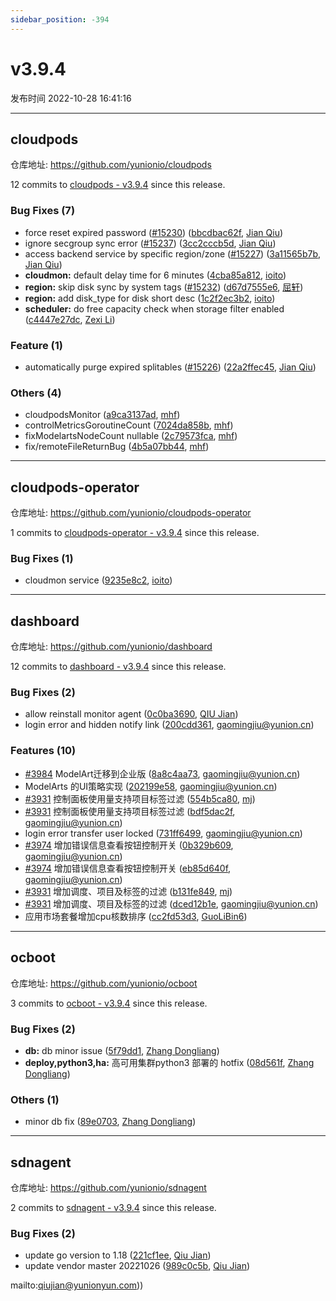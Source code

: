```yaml
---
sidebar_position: -394
---
```


# v3.9.4

发布时间 2022-10-28 16:41:16

-----

## cloudpods

仓库地址: https://github.com/yunionio/cloudpods

12 commits to [cloudpods - v3.9.4](https://github.com/yunionio/cloudpods/compare/v3.9.3...v3.9.4) since this release.

### Bug Fixes (7)
- force reset expired password ([#15230](https://github.com/yunionio/cloudpods/issues/15230)) ([bbcdbac62f](https://github.com/yunionio/cloudpods/commit/bbcdbac62f7e6c78faea39739bb68b51d86c6474), [Jian Qiu](mailto:swordqiu@gmail.com))
- ignore secgroup sync error ([#15237](https://github.com/yunionio/cloudpods/issues/15237)) ([3cc2cccb5d](https://github.com/yunionio/cloudpods/commit/3cc2cccb5d434c7775935461967e8b40101a77c3), [Jian Qiu](mailto:swordqiu@gmail.com))
- access backend service by specific region/zone ([#15227](https://github.com/yunionio/cloudpods/issues/15227)) ([3a11565b7b](https://github.com/yunionio/cloudpods/commit/3a11565b7b943d55565032c973df8df61666f316), [Jian Qiu](mailto:swordqiu@gmail.com))
- **cloudmon:** default delay time for 6 minutes ([4cba85a812](https://github.com/yunionio/cloudpods/commit/4cba85a81217f7c858167608925cd522df4001cc), [ioito](mailto:qu_xuan@icloud.com))
- **region:** skip disk sync by system tags ([#15232](https://github.com/yunionio/cloudpods/issues/15232)) ([d67d7555e6](https://github.com/yunionio/cloudpods/commit/d67d7555e657a218baa4506761ca2083b7cfe434), [屈轩](mailto:qu_xuan@icloud.com))
- **region:** add disk_type for disk short desc ([1c2f2ec3b2](https://github.com/yunionio/cloudpods/commit/1c2f2ec3b2f2b0027314d979cf918640a42d25e1), [ioito](mailto:qu_xuan@icloud.com))
- **scheduler:** do free capacity check when storage filter enabled ([c4447e27dc](https://github.com/yunionio/cloudpods/commit/c4447e27dc2a144f3aab3c016c145bbdc424c636), [Zexi Li](mailto:zexi.li@icloud.com))

### Feature (1)
- automatically purge expired splitables ([#15226](https://github.com/yunionio/cloudpods/issues/15226)) ([22a2ffec45](https://github.com/yunionio/cloudpods/commit/22a2ffec452efca19e55b38bf16aba8d0edc18e3), [Jian Qiu](mailto:swordqiu@gmail.com))

### Others (4)
- cloudpodsMonitor ([a9ca3137ad](https://github.com/yunionio/cloudpods/commit/a9ca3137ad7396b75b3defc7e03e156b1166755f), [mhf](mailto:mhf1018763435@163.com))
- controlMetricsGoroutineCount ([7024da858b](https://github.com/yunionio/cloudpods/commit/7024da858b59a5d06abb9a746a62262ed25d4941), [mhf](mailto:mhf1018763435@163.com))
- fixModelartsNodeCount nullable ([2c79573fca](https://github.com/yunionio/cloudpods/commit/2c79573fca0b16c68f245dbec5a7b04fd1be27f4), [mhf](mailto:mhf1018763435@163.com))
- fix/remoteFileReturnBug ([4b5a07bb44](https://github.com/yunionio/cloudpods/commit/4b5a07bb448647b6fae54e724d8e3e6feb83c591), [mhf](mailto:mhf1018763435@163.com))

-----

## cloudpods-operator

仓库地址: https://github.com/yunionio/cloudpods-operator

1 commits to [cloudpods-operator - v3.9.4](https://github.com/yunionio/cloudpods-operator/compare/v3.9.3...v3.9.4) since this release.

### Bug Fixes (1)
- cloudmon service ([9235e8c2](https://github.com/yunionio/cloudpods-operator/commit/9235e8c2ee49eda3119519c8567987e17bc8bcc3), [ioito](mailto:qu_xuan@icloud.com))

-----

## dashboard

仓库地址: https://github.com/yunionio/dashboard

12 commits to [dashboard - v3.9.4](https://github.com/yunionio/dashboard/compare/v3.9.3...v3.9.4) since this release.

### Bug Fixes (2)
- allow reinstall monitor agent ([0c0ba3690](https://github.com/yunionio/dashboard/commit/0c0ba369059078bbaf58b0fa43e909e363962782), [QIU Jian](mailto:qiujian@yunionyun.com))
- login error and hidden notify link ([200cdd361](https://github.com/yunionio/dashboard/commit/200cdd361102dd96fbfda6f942f6226a5db5c64d), [gaomingjiu@yunion.cn](mailto:gaomingjiu@yunion.cn))

### Features (10)
- [#3984](https://github.com/yunionio/dashboard/issues/3984) ModelArt迁移到企业版 ([8a8c4aa73](https://github.com/yunionio/dashboard/commit/8a8c4aa73f9c862bbf15d244efb44e8e9d3cd7a9), [gaomingjiu@yunion.cn](mailto:gaomingjiu@yunion.cn))
- ModelArts 的UI策略实现 ([202199e58](https://github.com/yunionio/dashboard/commit/202199e58d3c5986c91e9a14badbbb01da6f5abb), [gaomingjiu@yunion.cn](mailto:gaomingjiu@yunion.cn))
- [#3931](https://github.com/yunionio/dashboard/issues/3931) 控制面板使用量支持项目标签过滤 ([554b5ca80](https://github.com/yunionio/dashboard/commit/554b5ca80771d5205825af94253a0ab237cb3c06), [mj](mailto:gaomingjiu@yunion.cn))
- [#3931](https://github.com/yunionio/dashboard/issues/3931) 控制面板使用量支持项目标签过滤 ([bdf5dac2f](https://github.com/yunionio/dashboard/commit/bdf5dac2f41bc0c77597c7026487be2c20310126), [gaomingjiu@yunion.cn](mailto:gaomingjiu@yunion.cn))
- login error transfer user locked ([731ff6499](https://github.com/yunionio/dashboard/commit/731ff6499fcd78426d0fbb818bd3e3ee0ff045fd), [gaomingjiu@yunion.cn](mailto:gaomingjiu@yunion.cn))
- [#3974](https://github.com/yunionio/dashboard/issues/3974) 增加错误信息查看按钮控制开关 ([0b329b609](https://github.com/yunionio/dashboard/commit/0b329b609c01d3febd43bbc69f1034b2c7655463), [gaomingjiu@yunion.cn](mailto:gaomingjiu@yunion.cn))
- [#3974](https://github.com/yunionio/dashboard/issues/3974) 增加错误信息查看按钮控制开关 ([eb85d640f](https://github.com/yunionio/dashboard/commit/eb85d640ff265485052e794535d48f41bd83aca1), [gaomingjiu@yunion.cn](mailto:gaomingjiu@yunion.cn))
- [#3931](https://github.com/yunionio/dashboard/issues/3931) 增加调度、项目及标签的过滤 ([b131fe849](https://github.com/yunionio/dashboard/commit/b131fe849fe13f60cbaa6797a7278505074026f2), [mj](mailto:gaomingjiu@yunion.cn))
- [#3931](https://github.com/yunionio/dashboard/issues/3931) 增加调度、项目及标签的过滤 ([dced12b1e](https://github.com/yunionio/dashboard/commit/dced12b1e0706e4b4b44d12bdb6ad567bbaeb838), [gaomingjiu@yunion.cn](mailto:gaomingjiu@yunion.cn))
- 应用市场套餐增加cpu核数排序 ([cc2fd53d3](https://github.com/yunionio/dashboard/commit/cc2fd53d3e88a3768afccfc351194b56ac42dc56), [GuoLiBin6](mailto:glbin533@163.com))

-----

## ocboot

仓库地址: https://github.com/yunionio/ocboot

3 commits to [ocboot - v3.9.4](https://github.com/yunionio/ocboot/compare/v3.9.3...v3.9.4) since this release.

### Bug Fixes (2)
- **db:** db minor issue ([5f79dd1](https://github.com/yunionio/ocboo/commit/5f79dd1ace1a15a8153e4689bfe83329fcf82eb2), [Zhang Dongliang](mailto:zhangdongliang@yunion.cn))
- **deploy,python3,ha:** 高可用集群python3 部署的 hotfix ([08d561f](https://github.com/yunionio/ocboo/commit/08d561f71850758017308cd8d5acf13fb376b0a2), [Zhang Dongliang](mailto:zhangdongliang@yunion.cn))

### Others (1)
- minor db fix ([89e0703](https://github.com/yunionio/ocboo/commit/89e07035ca11b102106ca838ed5909e6057d67f0), [Zhang Dongliang](mailto:zhangdongliang@yunion.cn))

-----

## sdnagent

仓库地址: https://github.com/yunionio/sdnagent

2 commits to [sdnagent - v3.9.4](https://github.com/yunionio/sdnagent/compare/v3.9.3...v3.9.4) since this release.

### Bug Fixes (2)
- update go version to 1.18 ([221cf1ee](https://github.com/yunionio/sdnagen/commit/221cf1eeb80412faaa9ab8ed4865a5d0b0e33d0c), [Qiu Jian](mailto:qiujian@yunionyun.com))
- update vendor master 20221026 ([989c0c5b](https://github.com/yunionio/sdnagen/commit/989c0c5b82cb7e3f04a093e5e9bd1e6fdaae8102), [Qiu Jian](mailto:qiujian@yunionyun.com))

mailto:qiujian@yunionyun.com))

[sdnagent - v3.9.4]: https://github.com/yunionio/sdnagent/compare/v3.9.3...v3.9.4

